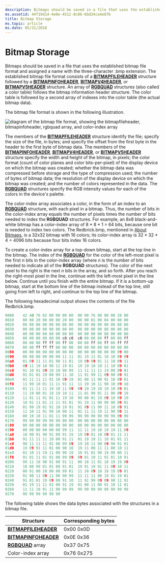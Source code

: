 ```yaml
---
description: Bitmaps should be saved in a file that uses the established bitmap file format and assigned a name with the three-character .bmp extension.
ms.assetid: 44f19d14-4e0e-4512-8c86-6bd34ca4e87b
title: Bitmap Storage
ms.topic: article
ms.date: 05/31/2018
---
```


# Bitmap Storage

Bitmaps should be saved in a file that uses the established bitmap file format and assigned a name with the three-character .bmp extension. The established bitmap file format consists of a [**BITMAPFILEHEADER**](/windows/win32/api/wingdi/ns-wingdi-bitmapfileheader) structure followed by a [**BITMAPINFOHEADER**](/windows/win32/api/wingdi/ns-wingdi-bitmapinfoheader), [**BITMAPV4HEADER**](/windows/desktop/api/Wingdi/ns-wingdi-bitmapv4header), or [**BITMAPV5HEADER**](/windows/desktop/api/Wingdi/ns-wingdi-bitmapv5header) structure. An array of [**RGBQUAD**](/windows/win32/api/wingdi/ns-wingdi-rgbquad) structures (also called a color table) follows the bitmap information header structure. The color table is followed by a second array of indexes into the color table (the actual bitmap data).

The bitmap file format is shown in the following illustration.

![diagram of the bitmap file format, showing the bitmapfileheader, bitmapinfoheader, rgbquad array, and color-index array](images/csbmp-02.png)

The members of the [**BITMAPFILEHEADER**](/windows/win32/api/wingdi/ns-wingdi-bitmapfileheader) structure identify the file; specify the size of the file, in bytes; and specify the offset from the first byte in the header to the first byte of bitmap data. The members of the [**BITMAPINFOHEADER**](/windows/win32/api/wingdi/ns-wingdi-bitmapinfoheader), [**BITMAPV4HEADER**](/windows/desktop/api/Wingdi/ns-wingdi-bitmapv4header), or [**BITMAPV5HEADER**](/windows/desktop/api/Wingdi/ns-wingdi-bitmapv5header) structure specify the width and height of the bitmap, in pixels; the color format (count of color planes and color bits-per-pixel) of the display device on which the bitmap was created; whether the bitmap data was compressed before storage and the type of compression used; the number of bytes of bitmap data; the resolution of the display device on which the bitmap was created; and the number of colors represented in the data. The [**RGBQUAD**](/windows/win32/api/wingdi/ns-wingdi-rgbquad) structures specify the RGB intensity values for each of the colors in the device's palette.

The color-index array associates a color, in the form of an index to an [**RGBQUAD**](/windows/win32/api/wingdi/ns-wingdi-rgbquad) structure, with each pixel in a bitmap. Thus, the number of bits in the color-index array equals the number of pixels times the number of bits needed to index the **RGBQUAD** structures. For example, an 8x8 black-and-white bitmap has a color-index array of 8 \* 8 \* 1 = 64 bits, because one bit is needed to index two colors. The Redbrick.bmp, mentioned in [About Bitmaps](about-bitmaps.md), is a 32x32 bitmap with 16 colors; its color-index array is 32 \* 32 \* 4 = 4096 bits because four bits index 16 colors.

To create a color-index array for a top-down bitmap, start at the top line in the bitmap. The index of the [**RGBQUAD**](/windows/win32/api/wingdi/ns-wingdi-rgbquad) for the color of the left-most pixel is the first *n* bits in the color-index array (where *n* is the number of bits needed to indicate all of the **RGBQUAD** structures). The color of the next pixel to the right is the next *n* bits in the array, and so forth. After you reach the right-most pixel in the line, continue with the left-most pixel in the line below. Continue until you finish with the entire bitmap. If it is a bottom-up bitmap, start at the bottom line of the bitmap instead of the top line, still going from left to right, and continue to the top line of the bitmap.

The following hexadecimal output shows the contents of the file Redbrick.bmp.


```C++
0000    42 4d 76 02 00 00 00 00  00 00 76 00 00 00 28 00 
0010    00 00 20 00 00 00 20 00  00 00 01 00 04 00 00 00 
0020    00 00 00 00 00 00 00 00  00 00 00 00 00 00 00 00 
0030    00 00 00 00 00 00 00 00  00 00 00 00 80 00 00 80 
0040    00 00 00 80 80 00 80 00  00 00 80 00 80 00 80 80 
0050    00 00 80 80 80 00 c0 c0  c0 00 00 00 ff 00 00 ff 
0060    00 00 00 ff ff 00 ff 00  00 00 ff 00 ff 00 ff ff 
0070    00 00 ff ff ff 00 00 00  00 00 00 00 00 00 00 00 
0080    00 00 00 00 00 00 00 00  00 00 00 00 00 00 09 00 
0090    00 00 00 00 00 00 11 11  01 19 11 01 10 10 09 09 
00a0    01 09 11 11 01 90 11 01  19 09 09 91 11 10 09 11 
00b0    09 11 19 10 90 11 19 01  19 19 10 10 11 10 09 01 
00c0    91 10 91 09 10 10 90 99  11 11 11 11 19 00 09 01 
00d0    91 01 01 19 00 99 11 10  11 91 99 11 09 90 09 91 
00e0    01 11 11 11 91 10 09 19  01 00 11 90 91 10 09 01 
00f0    11 99 10 01 11 11 91 11  11 19 10 11 99 10 09 10 
0100    01 11 11 11 19 10 11 09  09 10 19 10 10 10 09 01 
0110    11 19 00 01 10 19 10 11  11 01 99 01 11 90 09 19 
0120    11 91 11 91 01 11 19 10  99 00 01 19 09 10 09 19 
0130    10 91 11 01 11 11 91 01  91 19 11 00 99 90 09 01 
0140    01 99 19 01 91 10 19 91  91 09 11 99 11 10 09 91 
0150    11 10 11 91 99 10 90 11  01 11 11 19 11 90 09 11 
0160    00 19 10 11 01 11 99 99  99 99 99 99 99 99 09 99 
0170    99 99 99 99 99 99 00 00  00 00 00 00 00 00 00 00 
0180    00 00 00 00 00 00 90 00  00 00 00 00 00 00 00 00 
0190    00 00 00 00 00 00 99 11  11 11 19 10 19 19 11 09 
01a0    10 90 91 90 91 00 91 19  19 09 01 10 09 01 11 11 
01b0    91 11 11 11 10 00 91 11  01 19 10 11 10 01 01 11 
01c0    90 11 11 11 91 00 99 09  19 10 11 90 09 90 91 01 
01d0    19 09 91 11 01 00 90 10  19 11 00 11 11 00 10 11 
01e0    01 10 11 19 11 00 90 19  10 91 01 90 19 99 00 11 
01f0    91 01 11 01 91 00 99 09  09 01 10 11 91 01 10 91 
0200    99 11 10 90 91 00 91 11  00 10 11 01 10 19 19 09 
0210    10 00 99 01 01 00 91 01  19 91 19 91 11 09 10 11 
0220    00 91 00 10 90 00 99 01  11 10 09 10 10 19 09 01 
0230    91 90 11 09 11 00 90 99  11 11 11 90 19 01 19 01 
0240    91 01 01 19 09 00 91 10  11 91 99 09 09 90 11 91 
0250    01 19 11 11 91 00 91 19  01 00 11 00 91 10 11 01 
0260    11 11 10 01 11 00 99 99  99 99 99 99 99 99 99 99 
0270    99 99 99 99 99 90 
```



The following table shows the data bytes associated with the structures in a bitmap file.



| Structure                                    | Corresponding bytes |
|----------------------------------------------|---------------------|
| [**BITMAPFILEHEADER**](/windows/win32/api/wingdi/ns-wingdi-bitmapfileheader) | 0x00 0x0D           |
| [**BITMAPINFOHEADER**](/windows/win32/api/wingdi/ns-wingdi-bitmapinfoheader) | 0x0E 0x36           |
| [**RGBQUAD**](/windows/win32/api/wingdi/ns-wingdi-rgbquad) array             | 0x37 0x75           |
| Color-index array                            | 0x76 0x275          |



 

 

 
